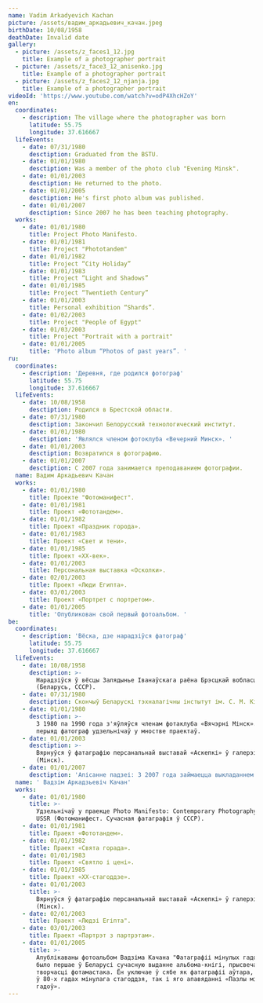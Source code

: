 ```yaml
---
name: Vadim Arkadyevich Kachan
picture: /assets/вадим_аркадьевич_качан.jpeg
birthDate: 10/08/1958
deathDate: Invalid date
gallery:
  - picture: /assets/z_faces1_12.jpg
    title: Example of a photographer portrait
  - picture: /assets/z_face3_12_anisenko.jpg
    title: Example of a photographer portrait
  - picture: /assets/z_faces2_12_njanja.jpg
    title: Example of a photographer portrait
videoId: 'https://www.youtube.com/watch?v=odP4XhcHZoY'
en:
  coordinates:
    - description: The village where the photographer was born
      latitude: 55.75
      longitude: 37.616667
  lifeEvents:
    - date: 07/31/1980
      desctiption: Graduated from the BSTU.
    - date: 01/01/1980
      desctiption: Was a member of the photo club "Evening Minsk".
    - date: 01/01/2003
      desctiption: He returned to the photo.
    - date: 01/01/2005
      desctiption: He's first photo album was published.
    - date: 01/01/2007
      desctiption: Since 2007 he has been teaching photography.
  works:
    - date: 01/01/1980
      title: Project Photo Manifesto.
    - date: 01/01/1981
      title: Project "Phototandem"
    - date: 01/01/1982
      title: Project “City Holiday”
    - date: 01/01/1983
      title: Project “Light and Shadows”
    - date: 01/01/1985
      title: Project “Twentieth Century”
    - date: 01/01/2003
      title: Personal exhibition “Shards”.
    - date: 01/02/2003
      title: Project "People of Egypt"
    - date: 01/03/2003
      title: Project "Portrait with a portrait"
    - date: 01/01/2005
      title: 'Photo album “Photos of past years”. '
ru:
  coordinates:
    - description: 'Деревня, где родился фотограф'
      latitude: 55.75
      longitude: 37.616667
  lifeEvents:
    - date: 10/08/1958
      desctiption: Родился в Брестской области.
    - date: 07/31/1980
      desctiption: Закончил Белорусский технологический институт.
    - date: 01/01/1980
      desctiption: 'Являлся членом фотоклуба «Вечерний Минск». '
    - date: 01/01/2003
      desctiption: Возвратился в фотографию.
    - date: 01/01/2007
      desctiption: С 2007 года занимается преподаванием фотографии.
  name: Вадим Аркадьевич Качан
  works:
    - date: 01/01/1980
      title: Проекте "Фотоманифест".
    - date: 01/01/1981
      title: Проект «Фототандем».
    - date: 01/01/1982
      title: Проект «Праздник города».
    - date: 01/01/1983
      title: Проект «Свет и тени».
    - date: 01/01/1985
      title: Проект «ХХ-век».
    - date: 01/01/2003
      title: Персональная выставка «Осколки».
    - date: 02/01/2003
      title: Проект «Люди Египта».
    - date: 03/01/2003
      title: Проект «Портрет с портретом».
    - date: 01/01/2005
      title: 'Опубликован свой первый фотоальбом. '
be:
  coordinates:
    - description: 'Вёска, дзе нарадзіўся фатограф'
      latitude: 55.75
      longitude: 37.616667
  lifeEvents:
    - date: 10/08/1958
      desctiption: >-
        Нарадзіўся ў вёсцы Залядынье Іванаўскага раёна Брэсцкай вобласці
        (Беларусь, СССР).
    - date: 07/31/1980
      desctiption: Скончыў Беларускі тэхналагічны інстытут ім. С. М. Кірава ў Мінску.
    - date: 01/01/1980
      desctiption: >-
        З 1980 па 1990 года з'яўляўся членам фотаклуба «Вячэрні Мінск». У гэты
        перыяд фатограф удзельнічаў у мностве праектаў.
    - date: 01/01/2003
      desctiption: >-
        Вярнуўся ў фатаграфію персанальнай выставай «Аскепкі» ў галерэі «NOVA»
        (Мінск).
    - date: 01/01/2007
      desctiption: 'Апісанне падзеі: З 2007 года займаецца выкладаннем фатаграфіі.'
  name: ' Вадзім Аркадзьевіч Качан'
  works:
    - date: 01/01/1980
      title: >-
        Удзельнічаў у праекце Photo Manifesto: Contemporary Photography in the
        USSR (Фотоманифест. Сучасная фатаграфія ў СССР).
    - date: 01/01/1981
      title: Праект «Фототандем».
    - date: 01/01/1982
      title: Праект «Свята горада».
    - date: 01/01/1983
      title: Праект «Святло і цені».
    - date: 01/01/1985
      title: Праект «ХХ-стагоддзе».
    - date: 01/01/2003
      title: >-
        Вярнуўся ў фатаграфію персанальнай выставай «Аскепкі» ў галерэі «NOVA»
        (Мінск).
    - date: 02/01/2003
      title: Праект «Людзі Егіпта".
    - date: 03/01/2003
      title: Праект «Партрэт з партрэтам».
    - date: 01/01/2005
      title: >-
        Апублікаваны фотоальбом Вадзіма Качана "Фатаграфіі мінулых гадоў». Гэта
        было першае ў Беларусі сучасную выданне альбома-кнігі, прысвечанага
        творчасці фотамастака. Ён уключае ў сябе як фатаграфіі аўтара, зробленыя
        ў 80-х гадах мінулага стагоддзя, так і яго апавяданні «Пазлы мінулых
        гадоў».
---
```


